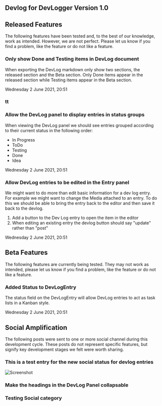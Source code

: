 ## Devlog for DevLogger Version 1.0

## Released Features

The following features have been tested and, to the best of our knowledge, work as intended. However, we are not perfect. Please let us know if you find a problem, like the feature or do not like a feature.

### Only show Done and Testing items in DevLog document	

When exporting the DevLog markdown only show two sections, the released section and the Beta section. Only Done items appear in the released section while Testing items appear in the Beta section.

Wednesday 2 June 2021, 20:51

### tt

### Allow the DevLog panel to display entries in status groups

When viewing the DevLog panel we should see entries grouped according to their current status in the following order:

  * In Progress
  * ToDo
  * Testing
  * Done
  * Idea

Wednesday 2 June 2021, 20:51

### Allow DevLog entries to be edited in the Entry panel

We might want to do more than edit basic information for a dev log entry. For example we might want to change the Media attached to an entry. To do this we should be able to bring the entry back to the editor and then save it back to the devlog.

1. Add a button to the Dev Log entry to open the item in the editor
2. When editing an existing entry the devlog button should say "update" rather than "post"


Wednesday 2 June 2021, 20:51

## Beta Features
The following features are currently being tested. They may not work as intended, please let us know if you find a problem, like the feature or do not like a feature.


### Added Status to DevLogEntry

The status field on the DevLogEntry will allow DevLog entries to act as task lists in a Kanban style.

Wednesday 2 June 2021, 20:51

## Social Amplification
The following posts were sent to one or more social channel during this development cycle. These posts do not represent specific features, but signify key development stages we felt were worth sharing.


### This is a test entry for the new social status for devlog entries

![Screenshot](E:\WizardsCode\DevLogger\DevLog\WizardsCode.DevLogger.DevLoggerWindow_DevLogger__v1.0_132639292650000000.png)

### Make the headings in the DevLog Panel collapsable

### Testing Social category

